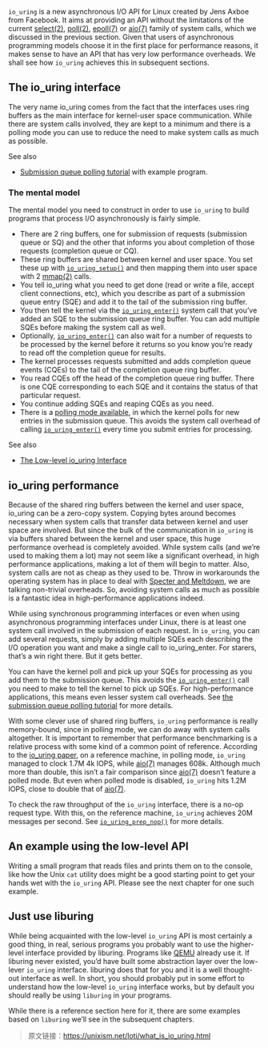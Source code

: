 `io_uring` is a new asynchronous I/O API for Linux created by Jens Axboe from Facebook. It aims at providing an API without the limitations of the current [select(2)](http://man7.org/linux/man-pages/man2/select.2.html), [poll(2)](http://man7.org/linux/man-pages/man2/poll.2.html), [epoll(7)](http://man7.org/linux/man-pages/man7/epoll.7.html) or [aio(7)](http://man7.org/linux/man-pages/man7/aio.7.html) family of system calls, which we discussed in the previous section. Given that users of asynchronous programming models choose it in the first place for performance reasons, it makes sense to have an API that has very low performance overheads. We shall see how `io_uring` achieves this in subsequent sections.

## The io_uring interface

The very name io_uring comes from the fact that the interfaces uses ring buffers as the main interface for kernel-user space communication. While there are system calls involved, they are kept to a minimum and there is a polling mode you can use to reduce the need to make system calls as much as possible.

See also

- [Submission queue polling tutorial](https://unixism.net/loti/tutorial/sq_poll.html#sq-poll) with example program.

### The mental model

The mental model you need to construct in order to use `io_uring` to build programs that process I/O asynchronously is fairly simple.

- There are 2 ring buffers, one for submission of requests (submission queue or SQ) and the other that informs you about completion of those requests (completion queue or CQ).
- These ring buffers are shared between kernel and user space. You set these up with [`io_uring_setup()`](https://unixism.net/loti/ref-iouring/io_uring_setup.html#c.io_uring_setup) and then mapping them into user space with 2 [mmap(2)](http://man7.org/linux/man-pages/man2/mmap.2.html) calls.
- You tell io_uring what you need to get done (read or write a file, accept client connections, etc), which you describe as part of a submission queue entry (SQE) and add it to the tail of the submission ring buffer.
- You then tell the kernel via the [`io_uring_enter()`](https://unixism.net/loti/ref-iouring/io_uring_enter.html#c.io_uring_enter) system call that you’ve added an SQE to the submission queue ring buffer. You can add multiple SQEs before making the system call as well.
- Optionally, [`io_uring_enter()`](https://unixism.net/loti/ref-iouring/io_uring_enter.html#c.io_uring_enter) can also wait for a number of requests to be processed by the kernel before it returns so you know you’re ready to read off the completion queue for results.
- The kernel processes requests submitted and adds completion queue events (CQEs) to the tail of the completion queue ring buffer.
- You read CQEs off the head of the completion queue ring buffer. There is one CQE corresponding to each SQE and it contains the status of that particular request.
- You continue adding SQEs and reaping CQEs as you need.
- There is a [polling mode available](https://unixism.net/loti/tutorial/sq_poll.html#sq-poll), in which the kernel polls for new entries in the submission queue. This avoids the system call overhead of calling [`io_uring_enter()`](https://unixism.net/loti/ref-iouring/io_uring_enter.html#c.io_uring_enter) every time you submit entries for processing.

See also

- [The Low-level io_uring Interface](https://unixism.net/loti/low_level.html#low-level)

## io_uring performance

Because of the shared ring buffers between the kernel and user space, io_uring can be a zero-copy system. Copying bytes around becomes necessary when system calls that transfer data between kernel and user space are involved. But since the bulk of the communication in `io_uring` is via buffers shared between the kernel and user space, this huge performance overhead is completely avoided. While system calls (and we’re used to making them a lot) may not seem like a significant overhead, in high performance applications, making a lot of them will begin to matter. Also, system calls are not as cheap as they used to be. Throw in workarounds the operating system has in place to deal with [Specter and Meltdown](https://meltdownattack.com/), we are talking non-trivial overheads. So, avoiding system calls as much as possible is a fantastic idea in high-performance applications indeed.

While using synchronous programming interfaces or even when using asynchronous programming interfaces under Linux, there is at least one system call involved in the submission of each request. In `io_uring`, you can add several requests, simply by adding multiple SQEs each describing the I/O operation you want and make a single call to io_uring_enter. For starers, that’s a win right there. But it gets better.

You can have the kernel poll and pick up your SQEs for processing as you add them to the submission queue. This avoids the [`io_uring_enter()`](https://unixism.net/loti/ref-iouring/io_uring_enter.html#c.io_uring_enter) call you need to make to tell the kernel to pick up SQEs. For high-performance applications, this means even lesser system call overheads. See [the submission queue polling tutorial](https://unixism.net/loti/tutorial/sq_poll.html#sq-poll) for more details.

With some clever use of shared ring buffers, `io_uring` performance is really memory-bound, since in polling mode, we can do away with system calls altogether. It is important to remember that performance benchmarking is a relative process with some kind of a common point of reference. According to the [io_uring paper](https://kernel.dk/io_uring.pdf), on a reference machine, in polling mode, `io_uring` managed to clock 1.7M 4k IOPS, while [aio(7)](http://man7.org/linux/man-pages/man7/aio.7.html) manages 608k. Although much more than double, this isn’t a fair comparison since [aio(7)](http://man7.org/linux/man-pages/man7/aio.7.html) doesn’t feature a polled mode. But even when polled mode is disabled, `io_uring` hits 1.2M IOPS, close to double that of [aio(7)](http://man7.org/linux/man-pages/man7/aio.7.html).

To check the raw throughput of the `io_uring` interface, there is a no-op request type. With this, on the reference machine, `io_uring` achieves 20M messages per second. See [`io_uring_prep_nop()`](https://unixism.net/loti/ref-liburing/submission.html#c.io_uring_prep_nop) for more details.

## An example using the low-level API

Writing a small program that reads files and prints them on to the console, like how the Unix `cat` utility does might be a good starting point to get your hands wet with the `io_uring` API. Please see the next chapter for one such example.

## Just use liburing

While being acquainted with the low-level `io_uring` API is most certainly a good thing, in real, serious programs you probably want to use the higher-level interface provided by liburing. Programs like [QEMU](https://qemu.org/) already use it. If liburing never existed, you’d have built some abstraction layer over the low-lever `io_uring` interface. liburing does that for you and it is a well thought-out interface as well. In short, you should probably put in some effort to understand how the low-level `io_uring` interface works, but by default you should really be using `liburing` in your programs.

While there is a reference section here for it, there are some examples based on `liburing` we’ll see in the subsequent chapters.

> 原文链接：https://unixism.net/loti/what_is_io_uring.html
